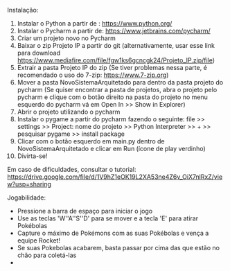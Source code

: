 Instalação:
1) Instalar o Python a partir de : https://www.python.org/
2) Instalar o Pycharm a partir de: https://www.jetbrains.com/pycharm/
3) Criar um projeto novo no Pycharm
4) Baixar o zip Projeto IP a partir do git (alternativamente, usar esse link para download https://www.mediafire.com/file/fgw1ks6gcncgk24/Projeto_IP.zip/file)
5) Extrair a pasta Projeto IP do zip (Se tiver problemas nessa parte, é recomendado o uso do 7-zip: https://www.7-zip.org)
6) Mover a pasta NovoSistemaArquitetado para dentro da pasta projeto do pycharm 
(Se quiser encontrar a pasta de projetos, abra o projeto pelo pycharm e clique com o botão direito na pasta do projeto no menu esquerdo do pycharm vá em Open In >> Show in Explorer)
7) Abrir o projeto utilizando o pycharm
8) Instalar o pygame a partir do pycharm fazendo o seguinte:
file >> settings >> Project: nome do projeto >> Python Interpreter >> + >> pesquisar pygame >> install package
9) Clicar com o botão esquerdo em main.py dentro de NovoSistemaArquitetado e clicar em Run (ícone de play verdinho)
10) Divirta-se!

Em caso de dificuldades, consultar o tutorial: https://drive.google.com/file/d/1V9hZ1eOK19L2XA53ne4Z6v_OiX7nlRxZ/view?usp=sharing

Jogabilidade:
- Pressione a barra de espaço para iniciar o jogo
- Use as teclas 'W''A''S''D' para se mover e a tecla 'E' para atirar Pokébolas
- Capture o máximo de Pokémons com as suas Pokébolas e vença a equipe Rocket!
- Se suas Pokebolas acabarem, basta passar por cima das que estão no chão para coletá-las
- 
